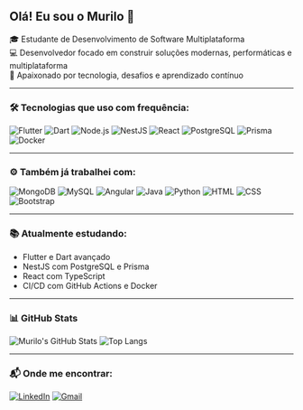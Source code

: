 ## Olá! Eu sou o Murilo 👋

🎓 Estudante de Desenvolvimento de Software Multiplataforma  
💻 Desenvolvedor focado em construir soluções modernas, performáticas e multiplataforma  
🚀 Apaixonado por tecnologia, desafios e aprendizado contínuo

---

### 🛠️ Tecnologias que uso com frequência:

![Flutter](https://img.shields.io/badge/-Flutter-02569B?style=flat&logo=flutter&logoColor=white)
![Dart](https://img.shields.io/badge/-Dart-0175C2?style=flat&logo=dart&logoColor=white)
![Node.js](https://img.shields.io/badge/-Node.js-339933?style=flat&logo=node.js&logoColor=white)
![NestJS](https://img.shields.io/badge/-NestJS-E0234E?style=flat&logo=nestjs&logoColor=white)
![React](https://img.shields.io/badge/-React-61DAFB?style=flat&logo=react&logoColor=black)
![PostgreSQL](https://img.shields.io/badge/-PostgreSQL-336791?style=flat&logo=postgresql&logoColor=white)
![Prisma](https://img.shields.io/badge/-Prisma-2D3748?style=flat&logo=prisma&logoColor=white)
![Docker](https://img.shields.io/badge/-Docker-2496ED?style=flat&logo=docker&logoColor=white)

---

### ⚙️ Também já trabalhei com:

![MongoDB](https://img.shields.io/badge/-MongoDB-47A248?style=flat&logo=mongodb&logoColor=white)
![MySQL](https://img.shields.io/badge/-MySQL-4479A1?style=flat&logo=mysql&logoColor=white)
![Angular](https://img.shields.io/badge/-Angular-DD0031?style=flat&logo=angular&logoColor=white)
![Java](https://img.shields.io/badge/-Java-007396?style=flat&logo=java&logoColor=white)
![Python](https://img.shields.io/badge/-Python-3776AB?style=flat&logo=python&logoColor=white)
![HTML](https://img.shields.io/badge/-HTML5-E34F26?style=flat&logo=html5&logoColor=white)
![CSS](https://img.shields.io/badge/-CSS3-1572B6?style=flat&logo=css3&logoColor=white)
![Bootstrap](https://img.shields.io/badge/-Bootstrap-563D7C?style=flat&logo=bootstrap&logoColor=white)

---

### 📚 Atualmente estudando:

- Flutter e Dart avançado
- NestJS com PostgreSQL e Prisma
- React com TypeScript
- CI/CD com GitHub Actions e Docker

---

### 📊 GitHub Stats

![Murilo's GitHub Stats](https://github-readme-stats.vercel.app/api?username=SeuUsuario&show_icons=true&theme=radical)
![Top Langs](https://github-readme-stats.vercel.app/api/top-langs/?username=SeuUsuario&layout=compact&theme=radical)

---

### 📬 Onde me encontrar:

[![LinkedIn](https://img.shields.io/badge/-LinkedIn-0077B5?style=flat&logo=linkedin&logoColor=white)](https://linkedin.com/in/seuperfil)
[![Gmail](https://img.shields.io/badge/-Email-D14836?style=flat&logo=gmail&logoColor=white)](mailto:seuemail@gmail.com)
